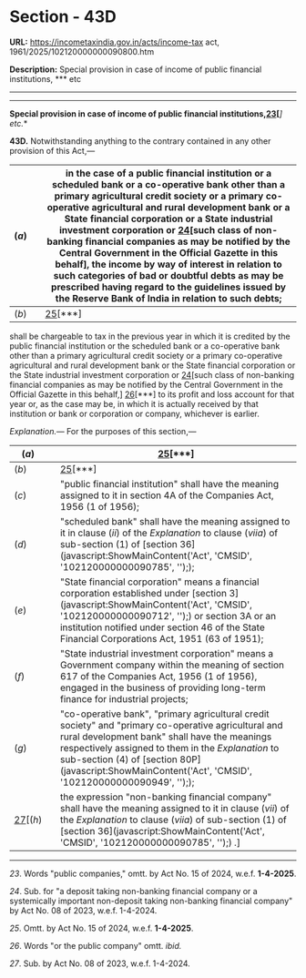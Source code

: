 # Section - 43D

**URL:** https://incometaxindia.gov.in/acts/income-tax act, 1961/2025/102120000000090800.htm

**Description:** Special provision in case of income of public financial institutions, *** etc

---

****  
  
**Special provision in case of income of public financial institutions,[23](javascript:ShowFootnote\('fn23'\);)[***] etc.**

**43D.** Notwithstanding anything to the contrary contained in any other provision of this Act,—

(_a_)|  |  in the case of a public financial institution or a scheduled bank or a co-operative bank other than a primary agricultural credit society or a primary co-operative agricultural and rural development bank or a State financial corporation or a State industrial investment corporation or [24](javascript:ShowFootnote\('fn24'\);)[such class of non-banking financial companies as may be notified by the Central Government in the Official Gazette in this behalf], the income by way of interest in relation to such categories of bad or doubtful debts as may be prescribed having regard to the guidelines issued by the Reserve Bank of India in relation to such debts;  
---|---|---  
(_b_)|  | [25](javascript:ShowFootnote\('fn25'\);)[***]  
  
shall be chargeable to tax in the previous year in which it is credited by the public financial institution or the scheduled bank or a co-operative bank other than a primary agricultural credit society or a primary co-operative agricultural and rural development bank or the State financial corporation or the State industrial investment corporation or [24](javascript:ShowFootnote\('fn24'\);)[such class of non-banking financial companies as may be notified by the Central Government in the Official Gazette in this behalf,] [26](javascript:ShowFootnote\('fn26'\);)[***] to its profit and loss account for that year or, as the case may be, in which it is actually received by that institution or bank or corporation or company, whichever is earlier.

_Explanation.—_ For the purposes of this section,—

(_a_)|  | [25](javascript:ShowFootnote\('fn25'\);)[***]  
---|---|---  
(_b_)|  | [25](javascript:ShowFootnote\('fn25'\);)[***]  
(_c_)|  |  "public financial institution" shall have the meaning assigned to it in section 4A of the Companies Act, 1956 (1 of 1956);  
(_d_)|  |  "scheduled bank" shall have the meaning assigned to it in clause (_ii_) of the _Explanation_ to clause (_viia_) of sub-section (1) of [section 36](javascript:ShowMainContent\('Act', 'CMSID', '102120000000090785', ''\););  
(_e_)|  |  "State financial corporation" means a financial corporation established under [section 3](javascript:ShowMainContent\('Act', 'CMSID', '102120000000090712', ''\);) or section 3A or an institution notified under section 46 of the State Financial Corporations Act, 1951 (63 of 1951);  
(_f_)|  |  "State industrial investment corporation" means a Government company within the meaning of section 617 of the Companies Act, 1956 (1 of 1956), engaged in the business of providing long-term finance for industrial projects;  
(_g_)|  |  "co-operative bank", "primary agricultural credit society" and "primary co-operative agricultural and rural development bank" shall have the meanings respectively assigned to them in the _Explanation_ to sub-section (4) of [section 80P](javascript:ShowMainContent\('Act', 'CMSID', '102120000000090949', ''\););  
[27](javascript:ShowFootnote\('fn27'\);)[(_h_)|  |  the expression "non-banking financial company" shall have the meaning assigned to it in clause (_vii_) of the _Explanation_ to clause (_viia_) of sub-section (1) of [section 36](javascript:ShowMainContent\('Act', 'CMSID', '102120000000090785', ''\);) _._]  
  
* * *

_23_. Words "public companies," omtt. by Act No. 15 of 2024, w.e.f. **1-4-2025**.

_24_. Sub. for "a deposit taking non-banking financial company or a systemically important non-deposit taking non-banking financial company" by Act No. 08 of 2023, w.e.f. 1-4-2024.

_25_. Omtt. by Act No. 15 of 2024, w.e.f. **1-4-2025**.

_26_. Words "or the public company" omtt. _ibid._

_27_. Sub. by Act No. 08 of 2023, w.e.f. 1-4-2024.